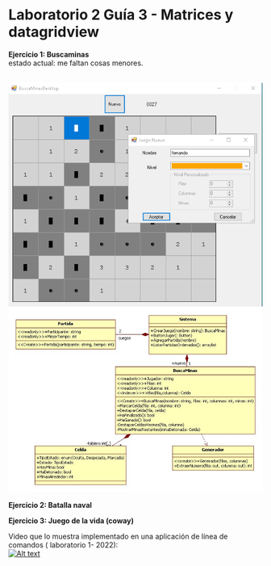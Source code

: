 # Laboratorio 2 Guía 3 - Matrices y datagridview

**Ejercicio 1: Buscaminas**<br/>
estado actual: me faltan cosas menores.

<br/>
<img src="https://github.com/fernandofilipuzzi-utn/Lab2Guia3/blob/main/Ej1_BuscaMinas/BuscaMinasClassLib/uml/Formulario.png"/>
<br/>
<img src="https://github.com/fernandofilipuzzi-utn/Lab2Guia3/blob/main/Ej1_BuscaMinas/BuscaMinasClassLib/uml/BuscaMinas.jpg"/>


**Ejercicio 2: Batalla naval**<br/>

**Ejercicio 3: Juego de la vida (coway)**<br/>

Video que lo muestra implementado en una aplicación de línea de comandos ( laboratorio 1- 2022):<br/>
[![Alt text](https://img.youtube.com/vi/z2bIIrHhbps/0.jpg)](https://www.youtube.com/watch?v=z2bIIrHhbps)
